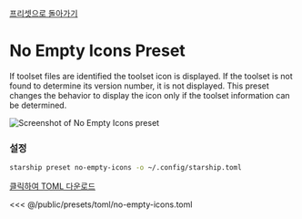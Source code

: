 [프리셋으로 돌아가기](./#no-empty-icons)

# No Empty Icons Preset

If toolset files are identified the toolset icon is displayed. If the toolset is not found to determine its version number, it is not displayed. This preset changes the behavior to display the icon only if the toolset information can be determined.

![Screenshot of No Empty Icons preset](/presets/img/no-empty-icons.png)

### 설정

```sh
starship preset no-empty-icons -o ~/.config/starship.toml
```

[클릭하여 TOML 다운로드](/presets/toml/no-empty-icons.toml)

<<< @/public/presets/toml/no-empty-icons.toml
